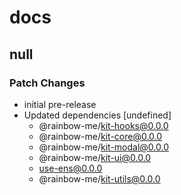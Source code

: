 # docs

## null

### Patch Changes

- initial pre-release
- Updated dependencies [undefined]
  - @rainbow-me/kit-hooks@0.0.0
  - @rainbow-me/kit-core@0.0.0
  - @rainbow-me/kit-modal@0.0.0
  - @rainbow-me/kit-ui@0.0.0
  - use-ens@0.0.0
  - @rainbow-me/kit-utils@0.0.0
